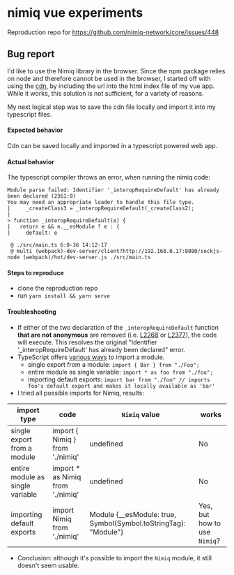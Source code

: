 # nimiq vue experiments

Reproduction repo for https://github.com/nimiq-network/core/issues/448

## Bug report

I'd like to use the Nimiq library in the browser. Since the npm package relies on node and therefore cannot be used in the browser, I started off with using the [cdn](https://cdn.nimiq.com/nimiq.js), by including the url into the html index file of my vue app.
While it works, this solution is not sufficient, for a variety of reasons.

My next logical step was to save the cdn file locally and import it into my typescript files.

#### Expected behavior

Cdn can be saved locally and imported in a typescript powered web app.

#### Actual behavior

The typescript compiler throws an error, when running the nimiq code:

```
Module parse failed: Identifier '_interopRequireDefault' has already been declared (2361:9)
You may need an appropriate loader to handle this file type.
|     _createClass3 = _interopRequireDefault(_createClass2);
|
> function _interopRequireDefault(e) {
|   return e && e.__esModule ? e : {
|     default: e

 @ ./src/main.ts 6:0-36 14:12-17
 @ multi (webpack)-dev-server/client?http://192.168.0.17:8080/sockjs-node (webpack)/hot/dev-server.js ./src/main.ts
```

#### Steps to reproduce

- clone the reproduction repo
- run `yarn install && yarn serve`

#### Troubleshooting

- If either of the two declaration of the `_interopRequireDefault` function **that are not anonymous** are removed (i.e. [L2268][0] or [L2377][1]), the code will execute. This resolves the original "Identifier '_interopRequireDefault' has already been declared" error.
- TypeScript offers [various ways][2] to import a module.
  - single export from a module: `import { Bar } from "./Foo";`
  - entire module as single variable: `import * as foo from "./foo";`
  - importing default exports: `import bar from "./foo" // imports foo's default export and makes it locally available as 'bar'`
- I tried all possible imports for Nimiq, results:

| import type                      | code                             | `Nimiq` value                                                   | works                        |
|----------------------------------|----------------------------------|-----------------------------------------------------------------|------------------------------|
| single export from a module      | import { Nimiq } from './nimiq'  | undefined                                                       | No                           |
| entire module as single variable | import * as Nimiq from './nimiq' | undefined                                                       | No                           |
| importing default exports        | import Nimiq from './nimiq'      | Module {__esModule: true, Symbol(Symbol.toStringTag): "Module"} | Yes, but how to use `Nimiq`? |

- Conclusion: although it's possible to import the `Nimiq` module, it still doesn't seem usable. 


[0]: https://github.com/takahser/nimiq-vue-experiments/blob/master/src/nimiq.js#L2268
[1]: https://github.com/takahser/nimiq-vue-experiments/blob/master/src/nimiq.js#L2377
[2]: https://www.typescriptlang.org/docs/handbook/modules.html#import-a-module-for-side-effects-only
